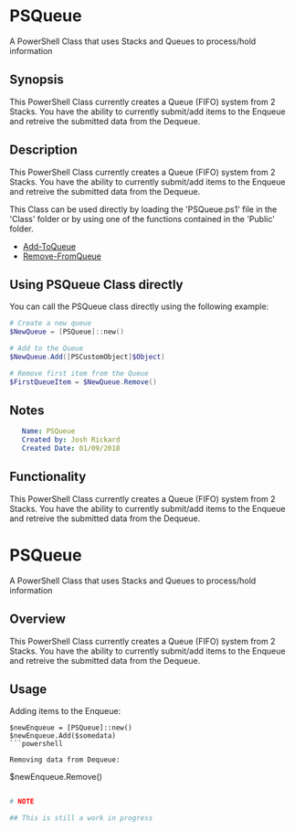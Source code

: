 # PSQueue
A PowerShell Class that uses Stacks and Queues to process/hold information

## Synopsis
This PowerShell Class currently creates a Queue (FIFO) system from 2 Stacks.  You have the ability to currently submit/add items to the Enqueue and retreive the submitted data from the Dequeue.

## Description
This PowerShell Class currently creates a Queue (FIFO) system from 2 Stacks.  You have the ability to currently submit/add items to the Enqueue and retreive the submitted data from the Dequeue.

This Class can be used directly by loading the 'PSQueue.ps1' file in the 'Class' folder or by using one of the functions contained in the 'Public' folder.  

+ [Add-ToQueue](docs/reference/functions/Add-ToQueue.md)
+ [Remove-FromQueue](docs/reference/functions/Remove-FromQueue.md)

## Using PSQueue Class directly
You can call the PSQueue class directly using the following example:
```powershell
# Create a new queue
$NewQueue = [PSQueue]::new()

# Add to the Queue
$NewQueue.Add([PSCustomObject]$Object)

# Remove first item from the Queue
$FirstQueueItem = $NewQueue.Remove()

```

## Notes
```yaml
   Name: PSQueue
   Created by: Josh Rickard
   Created Date: 01/09/2018
```
## Functionality
This PowerShell Class currently creates a Queue (FIFO) system from 2 Stacks.  You have the ability to currently submit/add items to the Enqueue and retreive the submitted data from the Dequeue.












# PSQueue
A PowerShell Class that uses Stacks and Queues to process/hold information

## Overview
This PowerShell Class currently creates a Queue (FIFO) system from 2 Stacks.  You have the ability to currently submit/add items to the Enqueue and retreive the submitted data from the Dequeue.

## Usage

Adding items to the Enqueue:
```
$newEnqueue = [PSQueue]::new()
$newEnqueue.Add($somedata)
```powershell

Removing data from Dequeue:
```
$newEnqueue.Remove()
```powershell

# NOTE

## This is still a work in progress
